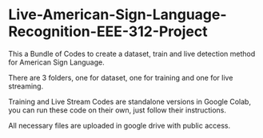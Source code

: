 # Live-American-Sign-Language-Recognition-EEE-312-Project

This a Bundle of Codes to create a dataset, train and live detection method for American Sign Language.

There are 3 folders, one for dataset, one for training and one for live streaming.

Training and Live Stream Codes are standalone versions in Google Colab, you can run these code on their own, just follow their instructions.

All necessary files are uploaded in google drive with public access.
